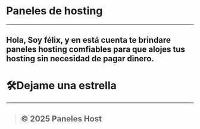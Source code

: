 # Paneles de hosting 

</details>

---

## Hola, Soy félix, y en está cuenta te brindare paneles hosting comfiables para que alojes tus hosting sin necesidad de pagar dinero.

</summary><h1>🛠️Dejame una estrella</h1>

</details>

---

> ## © 2025 Paneles Host
